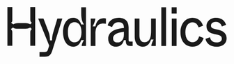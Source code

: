 <svg viewBox="0 0 593 136" fill="none" xmlns="http://www.w3.org/2000/svg">
<path d="M294.212 108.53C306.032 108.53 312.825 100.377 315.135 90.7141H320.298C320.298 102.491 323.015 106.416 333.205 106.416H338.776V94.3376H331.846C328.722 94.3376 327.906 93.4318 327.906 89.9592V55.6868C327.906 39.5319 319.211 29.4162 301.005 29.4162C283.207 29.4162 273.56 40.1358 271.386 50.4025L283.343 54.7809C285.109 49.0436 289.185 41.3437 301.005 41.3437C310.923 41.3437 315.135 46.628 315.135 55.2338V57.4985C293.261 59.4613 272.745 66.4064 272.745 87.0906C272.745 100.377 281.033 108.53 294.212 108.53ZM297.88 96.9043C289.864 96.9043 285.924 92.6769 285.924 85.8828C285.924 73.9554 299.375 69.5769 315.135 67.7652V75.4651C315.135 90.4122 306.44 96.9043 297.88 96.9043Z" fill="currentColor"/>
<path d="M565.331 108.53C582.721 108.53 592.776 99.471 592.776 85.2788C592.776 68.671 577.83 63.8397 570.086 62.0279L562.07 60.3671C552.695 58.4044 550.657 55.5358 550.657 50.7044C550.657 45.4201 554.733 40.7397 563.7 40.7397C574.298 40.7397 578.374 48.1378 580.004 53.2711L591.281 48.4397C588.564 38.928 580.548 29.4162 563.836 29.4162C549.842 29.4162 538.429 38.626 538.429 52.0632C538.429 66.4063 548.076 71.2377 559.624 73.8044L567.776 75.4651C577.015 77.4279 579.868 81.2024 579.868 86.4867C579.868 93.1298 574.841 96.9043 565.467 96.9043C554.462 96.9043 549.57 90.4122 547.804 82.7122L535.712 87.0906C538.565 101.283 551.201 108.53 565.331 108.53Z" fill="currentColor"/>
<path d="M500.802 108.53C516.019 108.53 526.209 98.7161 530.693 84.8259L518.6 80.1455C516.291 88.4494 511.264 96.3004 500.666 96.3004C489.933 96.3004 481.373 87.5435 481.373 68.973C481.373 50.7044 490.069 41.6456 500.53 41.6456C509.905 41.6456 514.796 48.2887 517.106 55.6868L529.062 51.1574C525.665 39.3809 516.019 29.4162 500.666 29.4162C481.781 29.4162 468.058 45.5711 468.058 68.973C468.058 93.1298 481.102 108.53 500.802 108.53Z" fill="currentColor"/>
<path d="M444.217 17.6398H457.804V0.730057H444.217V17.6398ZM444.625 106.416H457.532V31.53H444.625V106.416Z" fill="currentColor"/>
<path d="M416.3 106.416H429.072V0.730057H416.3V106.416Z" fill="currentColor"/>
<path d="M367.059 108.53C379.151 108.53 385.401 98.7161 388.526 88.9024H395.455C392.33 94.4886 389.477 101.132 389.341 106.416H401.433V31.53H388.661V64.1417C388.661 75.7671 387.846 96.1494 370.999 96.1494C362.575 96.1494 357.141 90.7142 357.141 77.2769V31.53H344.369V80.5985C344.369 97.2063 351.706 108.53 367.059 108.53Z" fill="currentColor"/>
<path d="M225.418 106.416H238.189V73.0495C238.189 55.0829 244.439 45.1182 259.384 45.1182C262.101 45.1182 264.411 45.4202 266.585 45.7221V31.2281C265.09 30.7751 263.188 30.4731 260.199 30.4731C246.477 30.4731 240.906 40.2868 237.917 52.9692H230.581C233.705 47.3829 237.781 38.3241 237.781 31.53H225.418V106.416Z" fill="currentColor"/>
<path d="M177.924 108.53C192.325 108.53 197.352 97.2063 199.934 90.2612H207.135C204.553 94.1867 201.021 101.585 201.021 106.416H212.569V0.730057H199.798V18.0928C199.798 33.9457 203.33 41.4947 207.271 47.6848H199.798C197.081 39.079 191.374 29.4163 177.924 29.4163C162.435 29.4163 150.615 44.3633 150.615 68.973C150.615 93.4318 162.435 108.53 177.924 108.53ZM181.864 96.4514C171.402 96.4514 163.794 89.0534 163.794 68.822C163.794 48.4397 171.402 41.4947 181.864 41.4947C192.733 41.4947 200.477 50.4025 200.477 68.822C200.477 87.2416 192.733 96.4514 181.864 96.4514Z" fill="currentColor"/>
<path d="M135.236 31.53L123.823 70.3318C121.649 77.7299 121.106 83.4671 120.97 91.3181H115.263C115.128 83.7691 114.584 76.2201 111.867 68.822L97.7367 31.53H83.4708L113.225 105.661L109.829 116.23C107.927 121.967 105.209 123.175 100.59 123.175H87.0033V135.857H100.997C112.818 135.857 117.845 131.328 122.193 116.985L148.686 31.53H135.236Z" fill="currentColor"/>
<path d="M62.092 0H75.3241V105.857H62.092V68.6027C62.092 65.395 63.533 62.3569 66.0172 60.3274L62.2709 55.7944C58.2478 58.1092 53.6877 59.3274 49.0462 59.3274H24.9223C21.4093 59.3274 18.0113 58.0747 15.339 55.7944L9.59271 60.3274C12.0769 62.3569 13.5179 65.395 13.5179 68.6027V105.857H0.285767V0H13.5179V36.7717C13.5179 39.2424 12.2888 41.5511 10.2391 42.9306L15.9854 47.4637C20.0084 45.1489 24.5686 43.9306 29.2101 43.9306H49.0462C53.6877 43.9306 58.2478 45.1489 62.2709 47.4637L66.0172 42.9306C63.533 40.9012 62.092 37.8631 62.092 34.6554V0Z" fill="currentColor"/>
</svg>
